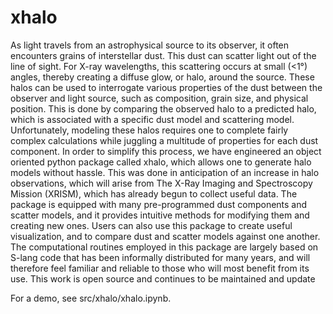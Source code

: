 # xhalo
As light travels from an astrophysical source to its observer, it often encounters grains of interstellar dust. This dust can scatter light out of the line of sight. For X-ray wavelengths, this scattering occurs at small (<1°) angles, thereby creating a diffuse glow, or halo, around the source. These halos can be used to interrogate various properties of the dust between the observer and light source, such as composition, grain size, and physical position. This is done by comparing the observed halo to a predicted halo, which is associated with a specific dust model and scattering model. Unfortunately, modeling these halos requires one to complete fairly complex calculations while juggling a multitude of properties for each dust component. In order to simplify this process, we have engineered an object oriented python package called xhalo, which allows one to generate halo models without hassle. This was done in anticipation of an increase in halo observations, which will arise from The X-Ray Imaging and Spectroscopy Mission (XRISM), which has already begun to collect useful data. The package is equipped with many pre-programmed dust components and scatter models, and it provides intuitive methods for modifying them and creating new ones. Users can also use this package to create useful visualization, and to compare dust and scatter models against one another. The computational routines employed in this package are largely based on S-lang code that has been informally distributed for many years, and will therefore feel familiar and reliable to those who will most benefit from its use. This work is open source and continues to be maintained and update

For a demo, see src/xhalo/xhalo.ipynb.
